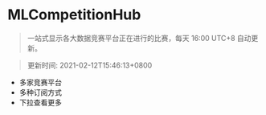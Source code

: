 # MLCompetitionHub

> 一站式显示各大数据竞赛平台正在进行的比赛，每天 16:00 UTC+8 自动更新。
  
> 更新时间: 2021-02-12T15:46:13+0800 

* 多家竞赛平台
* 多种订阅方式
* 下拉查看更多